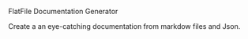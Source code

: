 FlatFile Documentation Generator

Create a an eye-catching documentation from markdow files and Json. 

 
